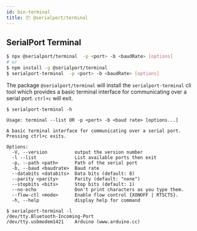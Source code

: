 ```yaml
---
id: bin-terminal
title: 📦 @serialport/terminal
---
```


## SerialPort Terminal

```bash
$ npx @serialport/terminal  -p <port> -b <baudRate> [options]
# or
$ npm install -g @serialport/terminal
$ serialport-terminal  -p <port> -b <baudRate> [options]
```

The package `@serialport/terminal` will install the `serialport-terminal` cli tool which provides a basic terminal interface for communicating over a serial port. `ctrl+c` will exit.

```text
$ serialport-terminal -h

Usage: terminal --list OR -p <port> -b <baud rate> [options...]

A basic terminal interface for communicating over a serial port. Pressing ctrl+c exits.

Options:
  -V, --version          output the version number
  -l --list              List available ports then exit
  -p, --path <path>      Path of the serial port
  -b, --baud <baudrate>  Baud rate
  --databits <databits>  Data bits (default: 8)
  --parity <parity>      Parity (default: "none")
  --stopbits <bits>      Stop bits (default: 1)
  --no-echo              Don't print characters as you type them.
  --flow-ctl <mode>      Enable flow control {XONOFF | RTSCTS}.
  -h, --help             display help for command

$ serialport-terminal -l
/dev/tty.Bluetooth-Incoming-Port
/dev/tty.usbmodem1421    Arduino (www.arduino.cc)
```
